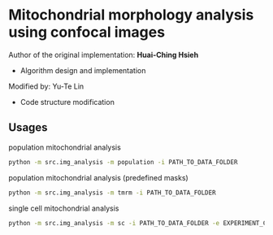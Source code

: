 # Mitochondrial morphology analysis using confocal images
Author of the original implementation: **Huai-Ching Hsieh**
- Algorithm design and implementation

Modified by: Yu-Te Lin
- Code structure modification

## Usages

population mitochondrial analysis
```bash
python -m src.img_analysis -m population -i PATH_TO_DATA_FOLDER
```

population mitochondrial analysis (predefined masks)
```bash
python -m src.img_analysis -m tmrm -i PATH_TO_DATA_FOLDER
```

single cell mitochondrial analysis
```bash
python -m src.img_analysis -m sc -i PATH_TO_DATA_FOLDER -e EXPERIMENT_CONDITIONS -d DISH_NAMES -f FRAME_NAMES
```